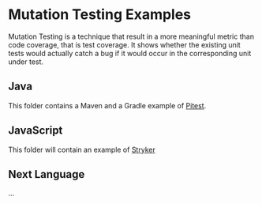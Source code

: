 # Mutation Testing Examples
Mutation Testing is a technique that result in a more meaningful metric than code coverage, that is test coverage. It shows whether the existing unit tests would actually catch a bug if it would occur in the corresponding unit under test.

## Java
This folder contains a Maven and a Gradle example of [Pitest](http://pitest.org).

## JavaScript
This folder will contain an example of [Stryker](https://stryker-mutator.io)

## Next Language
...
